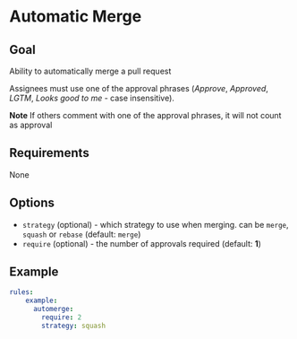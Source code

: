# Automatic Merge

## Goal

Ability to automatically merge a pull request

Assignees must use one of the approval phrases (_Approve_, _Approved_, _LGTM_, _Looks good to me_ - case insensitive).

**Note** If others comment with one of the approval phrases, it will not count as approval

## Requirements

None

## Options

- `strategy` (optional) - which strategy to use when merging. can be `merge`, `squash` or `rebase` (default: `merge`)
- `require` (optional) - the number of approvals required (default: **1**)

## Example
```yaml
rules:
    example:
      automerge:
        require: 2
        strategy: squash
        
```